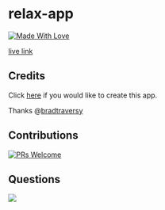 # relax-app

[![Made With Love](https://img.shields.io/badge/Made%20With-Love-orange.svg)](https://github.com/chetanraj/awesome-github-badges)

[live link](https://kotalilyy.github.io/relax-app/)

## Credits

Click [here](https://www.youtube.com/watch?v=l-1ZrU6avzI) if you would like to create this app.

Thanks @[bradtraversy](https://github.com/bradtraversy)

## Contributions

[![PRs Welcome](https://img.shields.io/badge/PRs-welcome-brightgreen.svg?style=flat-square)](http://makeapullrequest.com)

## Questions

<a href="mailto:kotalilyy@gmail.com?"><img src="https://img.shields.io/badge/gmail-%23DD0031.svg?&style=for-the-badge&logo=gmail&logoColor=white"/></a>
